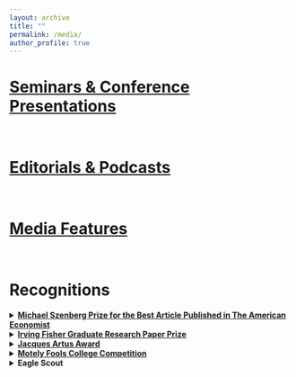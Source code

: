 ```yaml
---
layout: archive
title: ""
permalink: /media/
author_profile: true
---
```



# [Seminars & Conference Presentations](/presentations/)

&nbsp;
&nbsp;
 
# [Editorials & Podcasts](/editorials/)

&nbsp;
&nbsp;

# [Media Features](/features/)

&nbsp;
&nbsp;

# Recognitions


<details>
  <summary> <strong> <a href="https://journals.sagepub.com/doi/10.1177/05694345231154682" target="_blank">Michael Szenberg Prize for the Best Article Published in The American Economist</a> </strong> </summary>
      <blockquote> 
       Awarded by the editorial team of The American Economist for the best published article in the calendar year 2022. This is for the article "Cruising Through School: General Equilibrium Effects of Cruise Ship Arrivals on Employment and Education."
     </blockquote>
</details> 

<details>
  <summary> <strong> <a href="http://www.omicrondeltaepsilon.org/award-winners.html" target="_blank">Irving Fisher Graduate Research Paper Prize</a> </strong> </summary>
      <blockquote> 
       Awarded the best article presented by a graduate student at the ODE Graduate Student Session during the annual ASSA meetings for my thesis "Cruising Through School: General Equilibrium Effects of Cruise Ship Arrivals on Employment and Education."
     </blockquote>
</details> 

<details>
  <summary> <strong> <a href="https://myusf.usfca.edu/arts-sciences/economics/idec/jacquesartusaward" target="_blank">Jacques Artus Award</a> </strong> </summary>
      <blockquote> 
       Excellence in research in the MS IDEC program at the University of San Francisco
     </blockquote>
</details> 

<details>
  <summary> <strong> <a href="https://www.fool.com/investing/2018/07/05/meet-the-winners-of-the-motley-fool-college-compet.aspx" target="_blank">Motely Fools College Competition</a> </strong> </summary>
      <blockquote> 
      Runner-up in an essay competition on financial economics
     </blockquote>
</details>

<details>
  <summary> <strong>Eagle Scout</strong> </summary>
      <blockquote> 
      Earned rank of Eagle Scout with 3 Palms with Troop 496 for the Boy Scouts
     </blockquote>
</details>


<!-- <img src="/images/cyclone_idai_nih_proposal_figure_1.png" width="75%"> -->